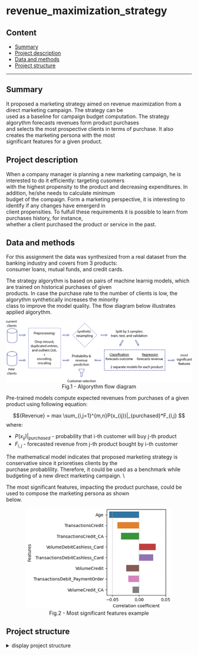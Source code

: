 # revenue_maximization_strategy


## Content

* [Summary](README.md#Summary)  
* [Project description](README.md#Project-description)  
* [Data and methods](README.md#Data-and-methods)                                
* [Project structure](README.md#Project-structure)                   


---

## Summary
It proposed a marketing strategy aimed on revenue maximization from a direct marketing campaign. The strategy can be \
used as a baseline for campaign budget computation. The strategy algorythm forecasts revenues form product purchases \
and selects the most prospective clients in terms of purchase. It also creates the marketing persona with the most \
significant features for a given product. 
  

## Project description
When a company manager is planning a new marketing campaign, he is interested to do it efficiently: targeting cusomers \
with the highest propensity to the product and decreasing expenditures. In addition, he/she needs to calculate minimum \
budget of the compaign. Form a marketing perspective, it is interesting to identify if any  changes have emergerd in \
client propensities. To fulfull these requirements it is possible to learn from purchases history, for instance, \
whether a client purchased the product or service in the past. 


## Data and methods
For this assignment the data was synthesized from a real dataset from the banking industry and covers from 3 products: \
consumer loans, mutual funds, and credit cards. 

The strategy algorythm is based on pairs of machine learnig models, which are trained on historical purchases of given \
products. In case the purchase rate to the number of clients is low, the algorythm synthetically increases the minority \
class to improve the model quality. The flow diagram below illustrates applied algorythm.

<div style="text-align: center;">
<img src="./figures/scheme.png" width="700">  </div>
<div style="text-align: center;"> Fig.1 - Algorythm flow diagram </div>

Pre-trained models compute expected revenues from purchases of a given product using following equation:

$${Revenue} = max \sum_{i,j=1}^{m,n}P(x_{ij})|_{purchased}*F_{i,j} $$
where:
* $P(x_{ij})|_{purchased}$ - probability that i-th customer will buy j-th product
* $F_{i,j}$ - forecasted revenue from j-th product bought by i-th customer

The mathematical model indicates that proposed marketing strategy is conservative since it prioretises clients by the \
purchase probablility. Therefore, it could be used as a benchmark while budgeting of a new direct marketing campaign. \ 

The most significant features, impacting the product purchase, could be used to compose the marketing persona as shown \
below.

<div style="text-align: center;">
<img src="./figures/fig_5_print.png" width="400">  </div>
<div style="text-align: center;"> Fig.2 - Most significant features example </div>


## Project structure

<details>
  <summary>display project structure </summary>

```Python
revenue_maximization_strategy
├── .gitignore
├── config
│   └── config.json     # configuration setings
├── data                # data archive
│  
├── figures
│   ├── fig_1.png
.....
│   └── fig_13.png
├── models              # models and weights
│   ├── gbr_cc_opt.pkl
.....
│   └── gb_opt_mf.pkl
├── notebooks           # notebooks
│   └── Project.ipynb

├── README.md
├── requirements.txt    
└── utils               # functions and data loaders
    └── reader_config.py
```
</details>